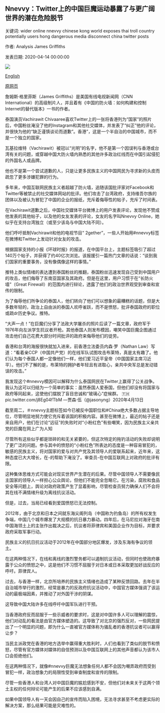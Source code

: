 ## Nnevvy：Twitter上的中国巨魔运动暴露了与更广阔世界的潜在危险脱节

关键词: wider online nnevvy chinese kong world exposes thai troll country potentially users hong dangerous media disconnect china twitter posts

作者: Analysis James Griffiths

发表日期: 2020-04-14 00:00:00

![](https://cdn.cnn.com/cnnnext/dam/assets/200414161713-china-thailand-2019-super-tease.jpg)

[English](Nnevvy%3A%20Chinese%20troll%20campaign%20on%20Twitter%20exposes%20a%20potentially%20dangerous%20disconnect%20with%20the%20wider%20world.md)

[原网页](https://edition.cnn.com/2020/04/14/asia/nnevvy-china-taiwan-twitter-intl-hnk/index.html)

詹姆斯·格里菲斯（James Griffiths）是美国有线电视新闻网（CNN International）的高级制片人，并且着有《中国的防火墙：如何构建和控制Internet的替代版本》一书的作者。

泰国演员Vachirawit Chivaaree喜欢Twitter上的一张将香港列为“国家”的照片后，中国粉丝淹没了他的Instagram和其他社交媒体，并发表了“纠正”他的评论，并很快为他的“缺乏谨慎谈论而道歉”。香港”，这是一个半自治的中国城市，而不是一个独立的国家。

瓦基拉维特（Vachirawit）被冠以“光明”的名字，他不是第一个因误判与香港或台湾有关的问题，或穿越中国大防火墙内熟悉的其他许多政治红线而在中国引起侵犯的外国名人或品牌。

他也不是第一个尝试道歉的人，只是让更多民族主义的中国网民为寻求新的头皮而疏忽了更多涉嫌犯罪的行为。

多年来，中国互联网民族主义者超越了防火墙，追随该国批评家对Facebook和Twitter等被禁止的社交媒体网站的批评。他们攻击了台湾政府，支持维吾尔族的团体以及被认为冒犯了中国的企业的报纸，充斥着侮辱性的帖子，充斥了时间表。

在Vachirawit道歉之后，中国社交媒体平台微博上的用户发表评论，发现他不赞成他发表的其他帖子，以及他的女友发表的评论，女友的名字叫Nnevvy Online，她似乎在支持台湾独立（或至少该岛与中国大陆不同）。

他们呼吁抵制Vachirawit和他的电视节目“ 2gether”，一些人开始用\#nnevvy标签在微博和Twitter上发动针对女友的攻击。

根据国家支持的小报《环球时报》的报道，在中国平台上，主题标签吸引了超过140万个帖子，并获得了约40亿次浏览。该报援引一篇热门文章的话说：“谈到我们国家的重要事务，没有像偶像这样的事情。”

推特上类似情绪的表达遭到泰国粉丝的推翻，泰国粉丝迅速发现自己受到中国用户的攻击，他们侮辱了东南亚国家及其政府。但是在这里，用户习惯于在“长防火墙”（Great Firewall）的范围内进行辩论，透露了他们的政治世界观受到审查和宣传的限制。

为了侮辱他们所争论的泰国人，他们转向了他们可以想象的最糟糕的话题，但是大多数年轻的，政治上自由派的泰国人欢呼雀跃，而不是愤怒，批评泰国政府的职位或疏dr历史争议。推特。

“大声一点！”在巨魔们分享了法政大学屠杀的照片后读了一篇文章，政府军于1976年向左派学生抗议者开枪。其他泰国人则发布模因，嘲笑中国巨魔企图通过攻击他们自己花费大部分时间批评的政府来侮辱他们的徒劳。

香港和台湾的海报很快就加入进来，前香港立法委员内森·罗（Nathan Law）写道：“看着亲CCP（中国共产党）的在线军队试图攻击布莱特，真是太有趣了。他们认为每个泰国人都一定像他们一样，他们爱习近平皇帝（中国国家主席习近平）。他们不了解的是，布莱特的拥护者年轻且有进取心，亲共中央军总是发动错误的攻击。”

我发现这个\#nnevvy模因可以解释为什么泰国网民在Twitter上赢得了公关战争。我认为这可以归结为一个简单的事实：虽然泰国人爱泰国，但他们却没有将国家与政府等同起来，这使他们摆脱了盲目忠诚和“玻璃心”症候群。 🇹🇭pic.twitter.com/j8Eg04fTbM —贾森·伍（@jasonyng）2020年4月13日

截至周二，＃nnevvy主题标签如今已被反中国职位和\#China绝大多数占据主导地位，尽管明显地努力使它充斥着该国的积极内容。甚至在微博上，最近的帖子还是来自用户，他们在讨论“远征”的失败时对“小粉红色”有些嘲笑，因为民族主义亲共党的巨魔在网上广为人知

尽管所有这些似乎都是琐碎的和无关紧要的，但这次特定的拖钓活动的失败却说明了更广泛的问题。参与其中的愤怒的“小粉红色”所表达的态度是一种容易冒犯的​​，敏感的民族主义，将对国家的爱与对共产党及其领导人的爱联系起来，近年来，这种态度已大大增长，在-的帮助下淹没了。审查员-在中国互联网上对政府的批评有限。

这种集体思维方式可能会对现实世界产生潜在的后果。尽管中国领导人不需要像民主国家的领导人一样担心公众舆论，但他们不能完全忽略它。在污染，腐败和食品安全等问题上，舆论对政府政策产生了显着影响，尽管检查员努力确保人们不会将其在线不满情绪升级为离线抗议活动。

但是，过去，当局已经看到爱国愤怒已无法控制。

2012年，由于北京和日本之间就东海尖阁列岛（中国称为钓鱼岛）的所有权发生争端，中国几个城市爆发了大规模的抗日暴力暴动。四年后，在马尼拉对海牙在南中国海领土上的主张作出裁决之后，抗议者将菲律宾和美国企业作为目标，并要求政府采取军事行动。

民族主义的抗日抗议活动于2012年在中国部分地区爆发，涉及东海有争议的领土。

在这两种情况下，在线和离线的激烈警务都可以遏制抗议活动，但同时也使政府暴露于公众的愤怒之中，这是他们不习惯不屈服于对日本或日本采取更加好战反应的呼吁。菲律宾人。

过去，与香港一样，北京所培养的民族主义情绪也造成了某种反馈回路。去年在半自治城市举行的激烈，经常是暴力的反政府抗议活动中，中国官方媒体强调了该运动的最极端因素，并推动了对外国干涉的阴谋。

这导致中国大陆许多在线呼吁中国军队进行干预。

当香港政府反而屈服于一些示威者的要求时，这是对中国许多人可以理解的震惊，他们对动乱的看法是由官方媒体塑造的。这导致了对北京的强烈反对，一些网民提出了一个明显的问题，即为什么一直被官方媒体称为骚乱者的香港抗议者可以赢得让步？

当民主派政党在香港的地方选举中赢得重大胜利时，人们也看到了类似的脱节和愤怒，尽管有官方媒体对媒体的自信预测以及中国互联网上的其他声音都认为该市人口会拒绝他们。

在这两种情况下，就像\#nnevvy巨魔无法想象任何人都不会因为嘲弄政府而受到冒犯一样，政治想象力的局限性受到审查制度和宣传的限制。

尽管一些香港人和台湾人对中国巨魔的尴尬感到不安，但他们对未来关于这两个领土主权的任何辩论可能产生的后果不应该感到自满。

如果中国领导人有一天会因自己的宣传而陷入困境，无法寻求甚至不考虑更实际的解决方案，那么结果可能是灾难性的。